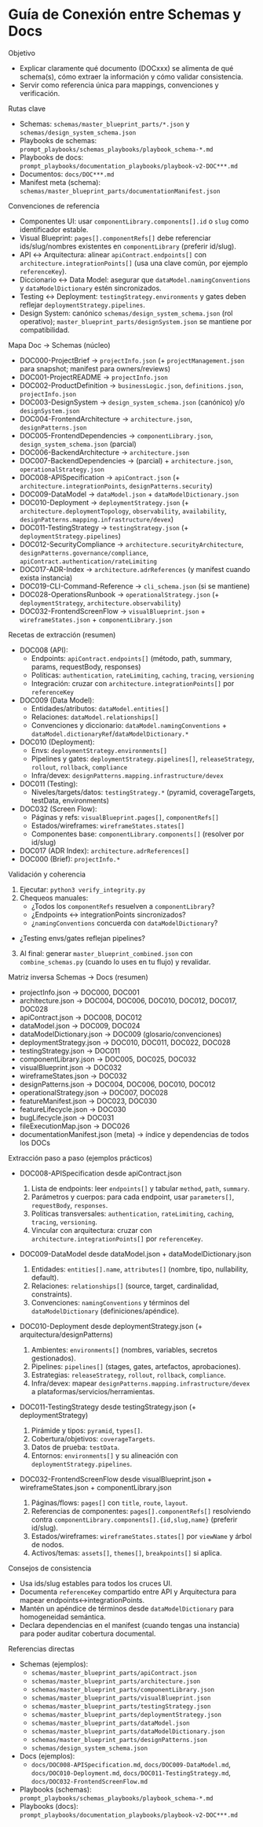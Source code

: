 # Guía de Conexión entre Schemas y Docs

Objetivo
- Explicar claramente qué documento (DOCxxx) se alimenta de qué schema(s), cómo extraer la información y cómo validar consistencia.
- Servir como referencia única para mappings, convenciones y verificación.

Rutas clave
- Schemas: `schemas/master_blueprint_parts/*.json` y `schemas/design_system_schema.json`
- Playbooks de schemas: `prompt_playbooks/schemas_playbooks/playbook_schema-*.md`
- Playbooks de docs: `prompt_playbooks/documentation_playbooks/playbook-v2-DOC***.md`
- Documentos: `docs/DOC***.md`
- Manifest meta (schema): `schemas/master_blueprint_parts/documentationManifest.json`

Convenciones de referencia
- Componentes UI: usar `componentLibrary.components[].id` o `slug` como identificador estable.
- Visual Blueprint: `pages[].componentRefs[]` debe referenciar ids/slug/nombres existentes en `componentLibrary` (preferir id/slug).
- API ↔ Arquitectura: alinear `apiContract.endpoints[]` con `architecture.integrationPoints[]` (usa una clave común, por ejemplo `referenceKey`).
- Diccionario ↔ Data Model: asegurar que `dataModel.namingConventions` y `dataModelDictionary` estén sincronizados.
- Testing ↔ Deployment: `testingStrategy.environments` y gates deben reflejar `deploymentStrategy.pipelines`.
- Design System: canónico `schemas/design_system_schema.json` (rol operativo); `master_blueprint_parts/designSystem.json` se mantiene por compatibilidad.

Mapa Doc → Schemas (núcleo)
- DOC000-ProjectBrief → `projectInfo.json` (+ `projectManagement.json` para snapshot; manifest para owners/reviews)
- DOC001-ProjectREADME → `projectInfo.json`
- DOC002-ProductDefinition → `businessLogic.json`, `definitions.json`, `projectInfo.json`
- DOC003-DesignSystem → `design_system_schema.json` (canónico) y/o `designSystem.json`
- DOC004-FrontendArchitecture → `architecture.json`, `designPatterns.json`
- DOC005-FrontendDependencies → `componentLibrary.json`, `design_system_schema.json` (parcial)
- DOC006-BackendArchitecture → `architecture.json`
- DOC007-BackendDependencies → (parcial) + `architecture.json`, `operationalStrategy.json`
- DOC008-APISpecification → `apiContract.json` (+ `architecture.integrationPoints`, `designPatterns.security`)
- DOC009-DataModel → `dataModel.json` + `dataModelDictionary.json`
- DOC010-Deployment → `deploymentStrategy.json` (+ `architecture.deploymentTopology`, `observability`, `availability`, `designPatterns.mapping.infrastructure/devex`)
- DOC011-TestingStrategy → `testingStrategy.json` (+ `deploymentStrategy.pipelines`)
- DOC012-SecurityCompliance → `architecture.securityArchitecture`, `designPatterns.governance/compliance`, `apiContract.authentication/rateLimiting`
- DOC017-ADR-Index → `architecture.adrReferences` (y manifest cuando exista instancia)
- DOC019-CLI-Command-Reference → `cli_schema.json` (si se mantiene)
- DOC028-OperationsRunbook → `operationalStrategy.json` (+ `deploymentStrategy`, `architecture.observability`)
- DOC032-FrontendScreenFlow → `visualBlueprint.json` + `wireframeStates.json` + `componentLibrary.json`

Recetas de extracción (resumen)
- DOC008 (API):
  - Endpoints: `apiContract.endpoints[]` (método, path, summary, params, requestBody, responses)
  - Políticas: `authentication`, `rateLimiting`, `caching`, `tracing`, `versioning`
  - Integración: cruzar con `architecture.integrationPoints[]` por `referenceKey`
- DOC009 (Data Model):
  - Entidades/atributos: `dataModel.entities[]`
  - Relaciones: `dataModel.relationships[]`
  - Convenciones y diccionario: `dataModel.namingConventions` + `dataModel.dictionaryRef`/`dataModelDictionary.*`
- DOC010 (Deployment):
  - Envs: `deploymentStrategy.environments[]`
  - Pipelines y gates: `deploymentStrategy.pipelines[]`, `releaseStrategy`, `rollout`, `rollback`, `compliance`
  - Infra/devex: `designPatterns.mapping.infrastructure/devex`
- DOC011 (Testing):
  - Niveles/targets/datos: `testingStrategy.*` (pyramid, coverageTargets, testData, environments)
- DOC032 (Screen Flow):
  - Páginas y refs: `visualBlueprint.pages[]`, `componentRefs[]`
  - Estados/wireframes: `wireframeStates.states[]`
  - Componentes base: `componentLibrary.components[]` (resolver por id/slug)
- DOC017 (ADR Index): `architecture.adrReferences[]`
- DOC000 (Brief): `projectInfo.*`

Validación y coherencia
1) Ejecutar: `python3 verify_integrity.py`
2) Chequeos manuales:
   - ¿Todos los `componentRefs` resuelven a `componentLibrary`?
   - ¿Endpoints ↔ integrationPoints sincronizados?
   - ¿`namingConventions` concuerda con `dataModelDictionary`?
  - ¿Testing envs/gates reflejan pipelines?
3) Al final: generar `master_blueprint_combined.json` con `combine_schemas.py` (cuando lo uses en tu flujo) y revalidar.

Matriz inversa Schemas → Docs (resumen)
- projectInfo.json → DOC000, DOC001
- architecture.json → DOC004, DOC006, DOC010, DOC012, DOC017, DOC028
- apiContract.json → DOC008, DOC012
- dataModel.json → DOC009, DOC024
- dataModelDictionary.json → DOC009 (glosario/convenciones)
- deploymentStrategy.json → DOC010, DOC011, DOC022, DOC028
- testingStrategy.json → DOC011
- componentLibrary.json → DOC005, DOC025, DOC032
- visualBlueprint.json → DOC032
- wireframeStates.json → DOC032
- designPatterns.json → DOC004, DOC006, DOC010, DOC012
- operationalStrategy.json → DOC007, DOC028
- featureManifest.json → DOC023, DOC030
- featureLifecycle.json → DOC030
- bugLifecycle.json → DOC031
- fileExecutionMap.json → DOC026
- documentationManifest.json (meta) → índice y dependencias de todos los DOCs

Extracción paso a paso (ejemplos prácticos)
- DOC008-APISpecification desde apiContract.json
  1) Lista de endpoints: leer `endpoints[]` y tabular `method`, `path`, `summary`.
  2) Parámetros y cuerpos: para cada endpoint, usar `parameters[]`, `requestBody`, `responses`.
  3) Políticas transversales: `authentication`, `rateLimiting`, `caching`, `tracing`, `versioning`.
  4) Vincular con arquitectura: cruzar con `architecture.integrationPoints[]` por `referenceKey`.

- DOC009-DataModel desde dataModel.json + dataModelDictionary.json
  1) Entidades: `entities[].name`, `attributes[]` (nombre, tipo, nullability, default).
  2) Relaciones: `relationships[]` (source, target, cardinalidad, constraints).
  3) Convenciones: `namingConventions` y términos del `dataModelDictionary` (definiciones/apéndice).

- DOC010-Deployment desde deploymentStrategy.json (+ arquitectura/designPatterns)
  1) Ambientes: `environments[]` (nombres, variables, secretos gestionados).
  2) Pipelines: `pipelines[]` (stages, gates, artefactos, aprobaciones).
  3) Estrategias: `releaseStrategy`, `rollout`, `rollback`, `compliance`.
  4) Infra/devex: mapear `designPatterns.mapping.infrastructure/devex` a plataformas/servicios/herramientas.

- DOC011-TestingStrategy desde testingStrategy.json (+ deploymentStrategy)
  1) Pirámide y tipos: `pyramid`, `types[]`.
  2) Cobertura/objetivos: `coverageTargets`.
  3) Datos de prueba: `testData`.
  4) Entornos: `environments[]` y su alineación con `deploymentStrategy.pipelines`.

- DOC032-FrontendScreenFlow desde visualBlueprint.json + wireframeStates.json + componentLibrary.json
  1) Páginas/flows: `pages[]` con `title`, `route`, `layout`.
  2) Referencias de componentes: `pages[].componentRefs[]` resolviendo contra `componentLibrary.components[].{id,slug,name}` (preferir id/slug).
  3) Estados/wireframes: `wireframeStates.states[]` por `viewName` y árbol de nodos.
  4) Activos/temas: `assets[]`, `themes[]`, `breakpoints[]` si aplica.

Consejos de consistencia
- Usa ids/slug estables para todos los cruces UI.
- Documenta `referenceKey` compartido entre API y Arquitectura para mapear endpoints↔integrationPoints.
- Mantén un apéndice de términos desde `dataModelDictionary` para homogeneidad semántica.
- Declara dependencias en el manifest (cuando tengas una instancia) para poder auditar cobertura documental.

Referencias directas
- Schemas (ejemplos):
  - `schemas/master_blueprint_parts/apiContract.json`
  - `schemas/master_blueprint_parts/architecture.json`
  - `schemas/master_blueprint_parts/componentLibrary.json`
  - `schemas/master_blueprint_parts/visualBlueprint.json`
  - `schemas/master_blueprint_parts/testingStrategy.json`
  - `schemas/master_blueprint_parts/deploymentStrategy.json`
  - `schemas/master_blueprint_parts/dataModel.json`
  - `schemas/master_blueprint_parts/dataModelDictionary.json`
  - `schemas/master_blueprint_parts/designPatterns.json`
  - `schemas/design_system_schema.json`
- Docs (ejemplos):
  - `docs/DOC008-APISpecification.md`, `docs/DOC009-DataModel.md`, `docs/DOC010-Deployment.md`, `docs/DOC011-TestingStrategy.md`, `docs/DOC032-FrontendScreenFlow.md`
- Playbooks (schemas): `prompt_playbooks/schemas_playbooks/playbook_schema-*.md`
- Playbooks (docs): `prompt_playbooks/documentation_playbooks/playbook-v2-DOC***.md`
